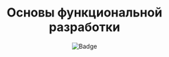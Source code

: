 <h1 align="center">Основы функциональной разработки</h1>

<p align="center">
<img alt="Badge" src="https://github.com/djess-v/otus--homework--12/actions/workflows/sanity-check.yml/badge.svg" />
</p>
